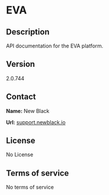 # EVA

## Description

API documentation for the EVA platform.

## Version

2.0.744

## Contact

**Name:** New Black

**Url:** [support.newblack.io](https://support.newblack.io)

## License

No License

## Terms of service

No terms of service